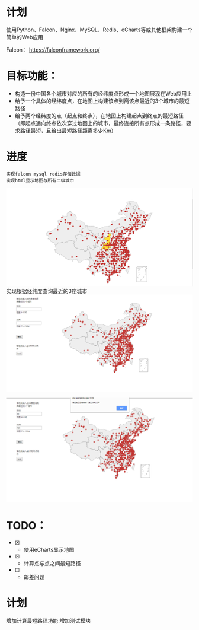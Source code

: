 # 计划
使用Python、Falcon、Nginx、MySQL、Redis、eCharts等或其他框架构建一个简单的Web应用

Falcon： https://falconframework.org/

# 目标功能：
- 构造一份中国各个城市对应的所有的经纬度点形成一个地图展现在Web应用上
- 给予一个具体的经纬度点，在地图上构建该点到离该点最近的3个城市的最短路径
- 给予两个经纬度的点（起点和终点），在地图上构建起点到终点的最短路径（即起点通向终点依次穿过地图上的城市，最终连接所有点形成一条路径，要求路径最短，且给出最短路径距离多少Km）

# 进度
    实现falcon mysql redis存储数据
    实现html显示地图与所有二级城市
    
![](https://raw.githubusercontent.com/zyqzyq/citymap/master/screenshots/1.png)
    实现根据经纬度查询最近的3座城市
![](https://raw.githubusercontent.com/zyqzyq/citymap/master/screenshots/2.png)

![](https://raw.githubusercontent.com/zyqzyq/citymap/master/screenshots/3.png)


# TODO：
- [x] -  使用eCharts显示地图
- [x] -  计算点与点之间最短路径
- [ ] -  邮差问题

# 计划
增加计算最短路径功能
增加测试模块

